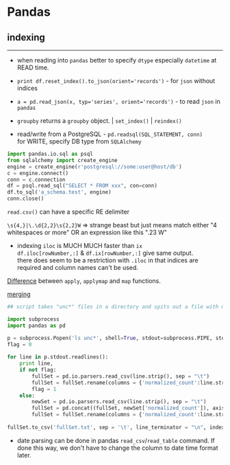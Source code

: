 # Pandas #

## indexing ##

---

* when reading into `pandas` better to specify `dtype` especially `datetime` at READ time. 
 
* `print df.reset_index().to_json(orient='records')` - for `json` without indices 
 
* `a = pd.read_json(x, typ='series', orient='records')` - to read `json` in `pandas` 
 
* `groupby` returns a `groupby` object. | `set_index()` | `reindex()`  

* read/write from a PostgreSQL  - `pd.readsql(SQL_STATEMENT, conn)`  
for WRITE, specify DB type from `SQLAlchemy` 
```python
import pandas.io.sql as psql  
from sqlalchemy import create_engine  
engine = create_engine(r'postgresql://some:user@host/db')  
c = engine.connect()  
conn = c.connection  
df = psql.read_sql("SELECT * FROM xxx", con=conn)  
df.to_sql('a_schema.test', engine)  
conn.close() 
```

`read.csv()` can have a specific RE delimiter  

`\s{4,}|\.\d{2,2}\s{2,2}W` => strange beast but just means match either "4 whitespaces or more" OR an expression like this ".23  W" 
 
* indexing
`iloc` is MUCH MUCH faster than `ix`   
`df.iloc[rowNumber,:]` & `df.ix[rowNumber,:]` give same output.  
there does seem to be a restriction with `.iloc` in that indices are required and column names can't be used.   

[Difference](http://stackoverflow.com/questions/19798153/difference-between-map-applymap-and-apply-methods-in-pandas) between `apply`, `applymap` and `map` functions.  
  
[merging](http://pandas.pydata.org/pandas-docs/stable/merging.html) 
  
```python 
## script takes "unc*" files in a directory and spits out a file with matrix of expression data.  

import subprocess 
import pandas as pd 

p = subprocess.Popen('ls unc*', shell=True, stdout=subprocess.PIPE, stderr=subprocess.STDOUT) 
flag = 0 
 
for line in p.stdout.readlines(): 
    print line, 
    if not flag: 
        fullSet = pd.io.parsers.read_csv(line.strip(), sep = "\t") 
        fullSet = fullSet.rename(columns = {'normalized_count':line.strip()}) 
        flag = 1 
    else: 
        newSet = pd.io.parsers.read_csv(line.strip(), sep = "\t") 
        fullSet = pd.concat((fullSet, newSet['normalized_count']), axis = 1) 
        fullSet = fullSet.rename(columns = {'normalized_count':line.strip()}) 
 
fullSet.to_csv('fullSet.txt', sep = '\t', line_terminator = "\n", index = False) 
```

* date parsing can be done in pandas `read_csv`/`read_table` command. If done this way, we don't have to change the column to date time format later. 
